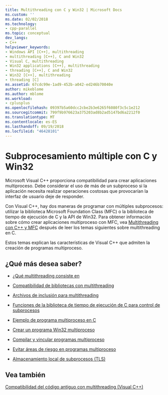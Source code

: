 ```yaml
---
title: Multithreading con C y Win32 | Microsoft Docs
ms.custom: ''
ms.date: 02/02/2018
ms.technology:
- cpp-parallel
ms.topic: conceptual
dev_langs:
- C++
helpviewer_keywords:
- Windows API [C++], multithreading
- multithreading [C++], C and Win32
- Visual C, multithreading
- Win32 applications [C++], multithreading
- threading [C++], C and Win32
- Win32 [C++], multithreading
- threading [C]
ms.assetid: 67cdc99e-1ad9-452b-a042-ed246b70040e
author: mikeblome
ms.author: mblome
ms.workload:
- cplusplus
ms.openlocfilehash: 09397b5a60dcc2cbe2b3e6265f6080f3c5c1e212
ms.sourcegitcommit: 799f9b976623a375203ad8b2ad5147bd6a2212f0
ms.translationtype: MT
ms.contentlocale: es-ES
ms.lasthandoff: 09/19/2018
ms.locfileid: "46428101"
---
```

# <a name="multithreading-with-c-and-win32"></a>Subprocesamiento múltiple con C y Win32

Microsoft Visual C++ proporciona compatibilidad para crear aplicaciones multiproceso. Debe considerar el uso de más de un subproceso si la aplicación necesita realizar operaciones costosas que provocarían la interfaz de usuario deje de responder.

Con Visual C++, hay dos maneras de programar con múltiples subprocesos: utilizar la biblioteca Microsoft Foundation Class (MFC) o la biblioteca de tiempo de ejecución de C y la API de Win32. Para obtener información sobre cómo crear aplicaciones multiproceso con MFC, vea [Multithreading con C++ y MFC](multithreading-with-cpp-and-mfc.md) después de leer los temas siguientes sobre multithreading en C.

Estos temas explican las características de Visual C++ que admiten la creación de programas multiproceso.

## <a name="what-do-you-want-to-know-more-about"></a>¿Qué más desea saber?

- [¿Qué multithreading consiste en](multithread-programs.md)

- [Compatibilidad de bibliotecas con multithreading](library-support-for-multithreading.md)

- [Archivos de inclusión para multithreading](include-files-for-multithreading.md)

- [Funciones de la biblioteca de tiempo de ejecución de C para control de subprocesos](c-run-time-library-functions-for-thread-control.md)

- [Ejemplo de programa multiproceso en C](sample-multithread-c-program.md)

- [Crear un programa Win32 multiproceso](writing-a-multithreaded-win32-program.md)

- [Compilar y vincular programas multiproceso](compiling-and-linking-multithread-programs.md)

- [Evitar áreas de riesgo en programas multiproceso](avoiding-problem-areas-with-multithread-programs.md)

- [Almacenamiento local de subprocesos (TLS)](thread-local-storage-tls.md)

## <a name="see-also"></a>Vea también

[Compatibilidad del código antiguo con multithreading (Visual C++)](multithreading-support-for-older-code-visual-cpp.md)